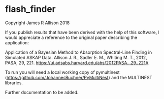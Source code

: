 # flash_finder

Copyright James R Allison 2018

If you publish results that have been derived with the help of this software, I would appreciate a reference to the original paper describing the application:

Application of a Bayesian Method to Absorption Spectral-Line Finding in Simulated ASKAP Data. 
Allison J. R., Sadler E. M., Whiting M. T.,  2012, PASA, 29, 221.
https://ui.adsabs.harvard.edu/abs/2012PASA...29..221A

To run you will need a local working copy of pymultinest (https://github.com/JohannesBuchner/PyMultiNest) and the MULTINEST libraries.

Further documentation to be added.
